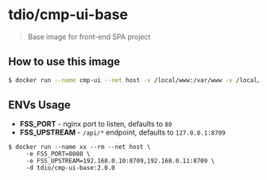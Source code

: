 # tdio/cmp-ui-base

> Base image for front-end SPA project

## How to use this image

```sh
$ docker run --name cmp-ui --net host -v /local/www:/var/www -v /local/etc/nginx.d:/etc/nginx/conf.d tdio/cmp-ui-base:latest
```

## ENVs Usage

* **FSS_PORT** - nginx port to listen, defaults to `80`
* **FSS_UPSTREAM** - `/api/*` endpoint, defaults to `127.0.0.1:8709`

```
$ docker run --name xx --rm --net host \
     -e FSS_PORT=8080 \
     -e FSS_UPSTREAM=192.168.0.10:8709,192.168.0.11:8709 \
     -d tdio/cmp-ui-base:2.0.0
```
